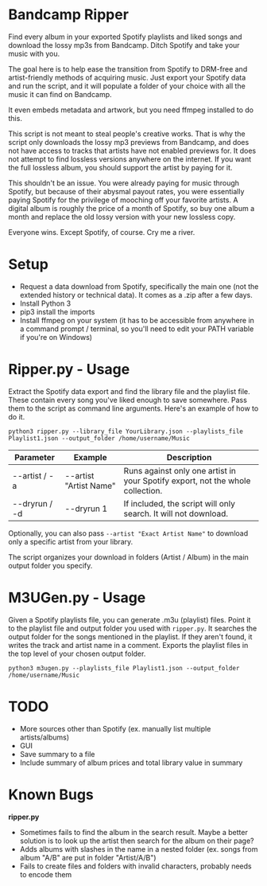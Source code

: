# Bandcamp Ripper

Find every album in your exported Spotify playlists and liked songs and download the lossy mp3s from Bandcamp. Ditch Spotify and take your music with you. 

The goal here is to help ease the transition from Spotify to DRM-free and artist-friendly methods of acquiring music. Just export your Spotify data and run the script, and it will populate a folder of your choice with all the music it can find on Bandcamp.

It even embeds metadata and artwork, but you need ffmpeg installed to do this.

This script is not meant to steal people's creative works. That is why the script only downloads the lossy mp3 previews from Bandcamp, and does not have access to tracks that artists have not enabled previews for. It does not attempt to find lossless versions anywhere on the internet. If you want the full lossless album, you should support the artist by paying for it.

This shouldn't be an issue. You were already paying for music through Spotify, but because of their abysmal payout rates, you were essentially paying Spotify for the privilege of mooching off your favorite artists. A digital album is roughly the price of a month of Spotify, so buy one album a month and replace the old lossy version with your new lossless copy.

Everyone wins. Except Spotify, of course. Cry me a river.

# Setup
* Request a data download from Spotify, specifically the main one (not the extended history or technical data). It comes as a .zip after a few days.
* Install Python 3
* pip3 install the imports
* Install ffmpeg on your system (it has to be accessible from anywhere in a command prompt / terminal, so you'll need to edit your PATH variable if you're on Windows)

# Ripper.py - Usage

Extract the Spotify data export and find the library file and the playlist file. These contain every song you've liked enough to save somewhere. Pass them to the script as command line arguments. Here's an example of how to do it.

```
python3 ripper.py --library_file YourLibrary.json --playlists_file Playlist1.json --output_folder /home/username/Music
```

| Parameter | Example | Description |
| - | - | - |
| --artist / -a | --artist "Artist Name" | Runs against only one artist in your Spotify export, not the whole collection.
| --dryrun / -d | --dryrun 1 | If included, the script will only search. It will not download. |

Optionally, you can also pass `--artist "Exact Artist Name"` to download only a specific artist from your library.

The script organizes your download in folders (Artist / Album) in the main output folder you specify.

# M3UGen.py - Usage

Given a Spotify playlists file, you can generate .m3u (playlist) files. Point it to the playlist file and output folder you used with `ripper.py`. It searches the output folder for the songs mentioned in the playlist. If they aren't found, it writes the track and artist name in a comment. Exports the playlist files in the top level of your chosen output folder.

```
python3 m3ugen.py --playlists_file Playlist1.json --output_folder /home/username/Music
```

# TODO

* More sources other than Spotify (ex. manually list multiple artists/albums)
* GUI
* Save summary to a file
* Include summary of album prices and total library value in summary

# Known Bugs

**ripper.py**

* Sometimes fails to find the album in the search result. Maybe a better solution is to look up the artist then search for the album on their page?
* Adds albums with slashes in the name in a nested folder (ex. songs from album "A/B" are put in folder "Artist/A/B")
* Fails to create files and folders with invalid characters, probably needs to encode them